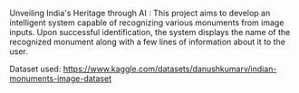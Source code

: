 Unveiling India's Heritage through AI : This project aims to develop an intelligent system capable of recognizing various monuments from image inputs. Upon successful identification, the system displays the name of the recognized monument along with a few lines of information about it to the user.

Dataset used: https://www.kaggle.com/datasets/danushkumarv/indian-monuments-image-dataset
